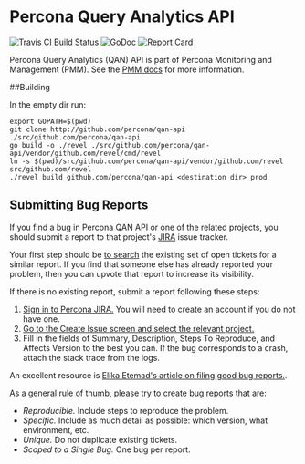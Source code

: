 # Percona Query Analytics API

[![Travis CI Build Status](https://travis-ci.org/percona/qan-api.svg?branch=master)](https://travis-ci.org/percona/qan-api)
[![GoDoc](https://godoc.org/github.com/percona/qan-api?status.svg)](https://godoc.org/github.com/percona/qan-api)
[![Report Card](http://goreportcard.com/badge/percona/qan-api)](http://goreportcard.com/report/percona/qan-api)

Percona Query Analytics (QAN) API is part of Percona Monitoring and Management (PMM).
See the [PMM docs](https://www.percona.com/doc/percona-monitoring-and-management/index.html) for more information.

##Building

In the empty dir run:
```
export GOPATH=$(pwd)
git clone http://github.com/percona/qan-api ./src/github.com/percona/qan-api
go build -o ./revel ./src/github.com/percona/qan-api/vendor/github.com/revel/cmd/revel
ln -s $(pwd)/src/github.com/percona/qan-api/vendor/github.com/revel src/github.com/revel
./revel build github.com/percona/qan-api <destination dir> prod
```
## Submitting Bug Reports

If you find a bug in Percona QAN API or one of the related projects, you should submit a report to that project's [JIRA](https://jira.percona.com) issue tracker.

Your first step should be [to search](https://jira.percona.com/issues/?jql=project+%3D+PMM+AND+component+%3D+%22QAN+App%22) the existing set of open tickets for a similar report. If you find that someone else has already reported your problem, then you can upvote that report to increase its visibility.

If there is no existing report, submit a report following these steps:

1. [Sign in to Percona JIRA.](https://jira.percona.com/login.jsp) You will need to create an account if you do not have one.
2. [Go to the Create Issue screen and select the relevant project.](https://jira.percona.com/secure/CreateIssueDetails!init.jspa?pid=11600&issuetype=1&priority=3&components=11711)
3. Fill in the fields of Summary, Description, Steps To Reproduce, and Affects Version to the best you can. If the bug corresponds to a crash, attach the stack trace from the logs.

An excellent resource is [Elika Etemad's article on filing good bug reports.](http://fantasai.inkedblade.net/style/talks/filing-good-bugs/).

As a general rule of thumb, please try to create bug reports that are:

- *Reproducible.* Include steps to reproduce the problem.
- *Specific.* Include as much detail as possible: which version, what environment, etc.
- *Unique.* Do not duplicate existing tickets.
- *Scoped to a Single Bug.* One bug per report.
